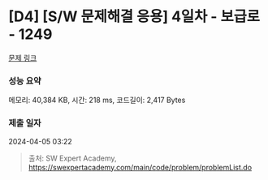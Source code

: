 # [D4] [S/W 문제해결 응용] 4일차 - 보급로 - 1249 

[문제 링크](https://swexpertacademy.com/main/code/problem/problemDetail.do?contestProbId=AV15QRX6APsCFAYD) 

### 성능 요약

메모리: 40,384 KB, 시간: 218 ms, 코드길이: 2,417 Bytes

### 제출 일자

2024-04-05 03:22



> 출처: SW Expert Academy, https://swexpertacademy.com/main/code/problem/problemList.do
